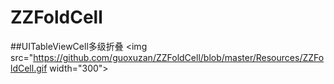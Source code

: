 # ZZFoldCell

##UITableViewCell多级折叠
<img src="https://github.com/guoxuzan/ZZFoldCell/blob/master/Resources/ZZFoldCell.gif width="300">
